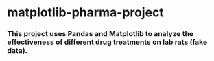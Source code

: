 # matplotlib-pharma-project
### This project uses Pandas and Matplotlib to analyze the effectiveness of different drug treatments on lab rats (fake data).
